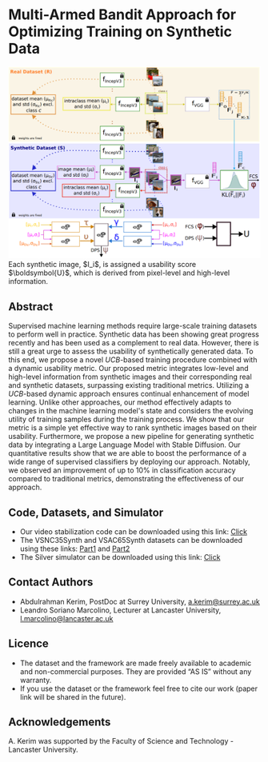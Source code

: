 # Multi-Armed Bandit Approach for Optimizing Training on Synthetic Data


<img src='https://github.com/A-Kerim/Synthetic-Data-Usability-2024/blob/0584347267c14c7686efb7c7ca2d1dcfa964581b/our-metric.png'>
Each synthetic image, $I_i$, is assigned a usability score $\boldsymbol{U}$, which is derived from pixel-level and high-level information.

## Abstract
Supervised machine learning methods require large-scale training datasets to perform well in practice. Synthetic data has been showing great progress recently and has been used as a complement to real data. However,
there is still a great urge to assess the usability of synthetically generated data. To this end, we propose a novel _UCB_-based training procedure combined with a dynamic usability metric. Our proposed metric integrates
low-level and high-level information from synthetic images and their corresponding real and synthetic datasets, surpassing existing traditional metrics. Utilizing a _UCB_-based dynamic approach ensures continual enhancement
of model learning. Unlike other approaches, our method effectively adapts to changes in the machine learning model's state and considers the evolving utility of training samples during the training process. We show that our metric
is a simple yet effective way to rank synthetic images based on their usability. Furthermore, we propose a new pipeline for generating synthetic data by integrating a Large Language Model with Stable Diffusion. Our quantitative
results show that we are able to boost the performance of a wide range of supervised classifiers by deploying our approach. Notably, we observed an improvement of up to 10% in classification accuracy compared to traditional
metrics, demonstrating the effectiveness of our approach.

## Code, Datasets, and Simulator
* Our video stabilization code can be downloaded using this link: [Click](https://livelancsac-my.sharepoint.com/:u:/g/personal/kerim_lancaster_ac_uk/EZv0pwUMO0tMnrhSdei63E0BfxG3rApSkRxL29KGkkXxRA?e=7qCYqi)
* The VSNC35Synth and VSAC65Synth datasets can be downloaded using these links: [Part1](https://drive.google.com/file/d/15IX81jZuYrswblobBxx9EF378BESngWb/view?usp=sharing) and [Part2](https://drive.google.com/file/d/1FMpiJUABFNzMv_C3ef9pK31V-__OPlcx/view?usp=sharing)
* The Silver simulator can be downloaded using this link: [Click](https://livelancsac-my.sharepoint.com/:u:/g/personal/kerim_lancaster_ac_uk/EXmc7xfRKzVJj5Ix8P2AmZQB5KE4QcomfryRqGdlSfQxuw)

## Contact Authors
* Abdulrahman Kerim, PostDoc at Surrey University, a.kerim@surrey.ac.uk
* Leandro Soriano Marcolino, Lecturer at Lancaster University, l.marcolino@lancaster.ac.uk

## Licence
* The dataset and the framework are made freely available to academic and non-commercial purposes. They are provided “AS IS” without any warranty.   
* If you use the dataset or the framework feel free to cite our work (paper link will be shared in the future).

## Acknowledgements
A. Kerim was supported by the Faculty of Science and Technology - Lancaster University.
